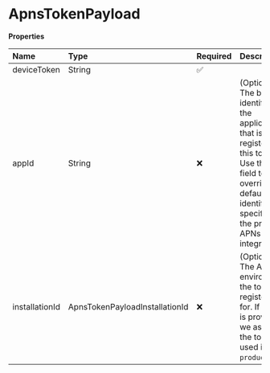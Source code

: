 # ApnsTokenPayload

**Properties**

| Name           | Type                           | Required | Description                                                                                                                                                                       |
| :------------- | :----------------------------- | :------- | :-------------------------------------------------------------------------------------------------------------------------------------------------------------------------------- |
| deviceToken    | String                         | ✅       |                                                                                                                                                                                   |
| appId          | String                         | ❌       | (Optional) The bundle identifier of the application that is registering this token. Use this field to override the default identifier specified in the projects APNs integration. |
| installationId | ApnsTokenPayloadInstallationId | ❌       | (Optional) The APNs environment the token is registered for. If none is provided we assume the token is used in `production`.                                                     |
